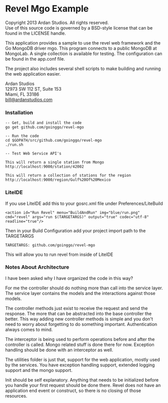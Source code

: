 # Revel Mgo Example

Copyright 2013 Ardan Studios. All rights reserved.  
Use of this source code is governed by a BSD-style license that can be found in the LICENSE handle.

This application provides a sample to use the revel web framework and the Go MongoDB driver mgo. This program connects to a public MongoDB at MongoLab. A single collection is available for testing. The configuration can be found in the app.conf file.

The project also includes several shell scripts to make building and running the web application easier.

Ardan Studios  
12973 SW 112 ST, Suite 153  
Miami, FL 33186  
bill@ardanstudios.com

### Installation

	-- Get, build and install the code
	go get github.com/goinggo/revel-mgo
	
	-- Run the code
	cd $GOPATH/src/github.com/goinggo/revel-mgo
	./run.sh
	
	-- Test Web Service API's
	
	This will return a single station from Mongo
	http://localhost:9000/station/42002
	
	This will return a collection of stations for the region
	http://localhost:9000/region/Gulf%20Of%20Mexico

### LiteIDE
If you use LiteIDE add this to your gosrc.xml file under Preferences/LiteBuild

	<action id="Run Revel" menu="BuildAndRun" img="blue/run.png" cmd="revel" args="run $(TARGETARGS)" output="true" codec="utf-8" readline="true"/>

Then in your Build Configuration add your project import path to the TARGETARGS

	TARGETARGS: github.com/goinggo/revel-mgo
	
This will allow you to run revel from inside of LiteIDE

### Notes About Architecture

I have been asked why I have organized the code in this way?

For me the controller should do nothing more than call into the service layer. The service layer contains the models and the interactions against those models.

The controller methods just exist to receive the request and send the response. The more that can be abstracted into the base controller the better. This way adding new controller methods is simple and you don't need to worry about forgetting to do something important. Authentication always comes to mind.

The interceptor is being used to perform operations before and after the controller is called. Mongo related stuff is done there for now. Exception handling should be done with an interceptor as well.

The utilities folder is just that, support for the web application, mostly used by the services. You have exception handling support, extended logging support and the mongo support.

Init should be self explanatory. Anything that needs to be initialized before you handle your first request should be done there. Revel does not have an application end event or construct, so there is no closing of those resources.
